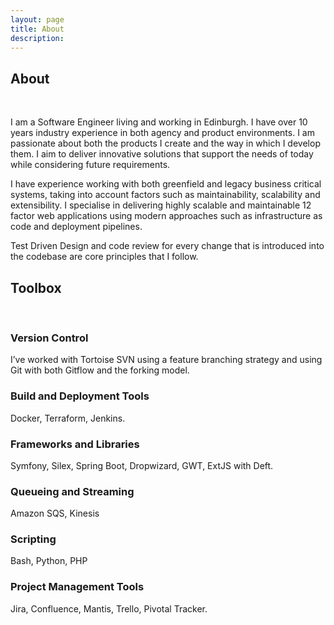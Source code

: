 ```yaml
---
layout: page
title: About
description:
---
```



## About

&nbsp;

I am a Software Engineer living and working in Edinburgh. I have over 10 years industry experience in both agency and product environments. I am passionate about both the products I create and the way in which I develop them. I aim to deliver innovative solutions that support the needs of today while considering future requirements.

I have experience working with both greenfield and legacy business critical systems, taking into account factors such as maintainability, scalability and extensibility. I specialise in delivering highly scalable and maintainable 12 factor web applications using modern approaches such as infrastructure as code and deployment pipelines.

Test Driven Design and code review for every change that is introduced into the codebase are core principles that I follow.

## Toolbox

&nbsp;

### Version Control

I’ve worked with Tortoise SVN using a feature branching strategy and using Git with both Gitflow and the forking model.

### Build and Deployment Tools

Docker, Terraform, Jenkins.

### Frameworks and Libraries

Symfony, Silex, Spring Boot, Dropwizard, GWT, ExtJS with Deft.

### Queueing and Streaming

Amazon SQS, Kinesis

### Scripting

Bash, Python, PHP

### Project Management Tools

Jira, Confluence, Mantis, Trello, Pivotal Tracker.

&nbsp;
